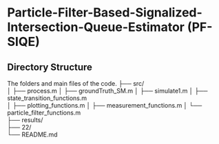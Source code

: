 # Particle-Filter-Based-Signalized-Intersection-Queue-Estimator (PF-SIQE)
## Directory Structure
The folders and main files of the code.
├── src/                    
│   ├── process.m
│   ├── groundTruth_SM.m
│   ├── simulate1.m
│   ├── state_transition_functions.m  
│   ├── plotting_functions.m
│   ├── measurement_functions.m
│   └── particle_filter_functions.m        
├── results/               
├── 22/            
└── README.md              

